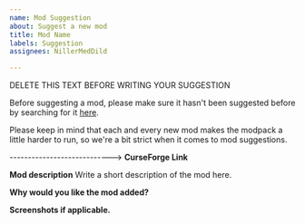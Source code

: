 ```yaml
---
name: Mod Suggestion
about: Suggest a new mod
title: Mod Name
labels: Suggestion
assignees: NillerMedDild

---
```


DELETE THIS TEXT BEFORE WRITING YOUR SUGGESTION

Before suggesting a mod, please make sure it hasn't been suggested before by searching for it [here](https://github.com/NillerMedDild/Enigmatica6/issues?q=is%3Aissue).

Please keep in mind that each and every new mod makes the modpack a little harder to run, so we're a bit strict when it comes to mod suggestions.

---------------------------->
**CurseForge Link**

**Mod description**
Write a short description of the mod here.

**Why would you like the mod added?**

**Screenshots if applicable.**
